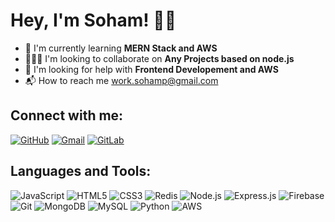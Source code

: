 # Hey, I'm Soham! 👋🏽


- 🌱 I'm currently learning **MERN Stack and AWS**
- 🧑‍🤝‍🧑 I'm looking to collaborate on **Any Projects based on node.js**
- 🤝 I'm looking for help with **Frontend Developement and AWS**
- 📬 How to reach me [work.sohamp@gmail.com](mailto:work.sohamp@gmail.com)


## Connect with me:

[![GitHub](https://img.shields.io/badge/GitHub-181717?style=for-the-badge&logo=github)](https://github.com/antibiotic23)
[![Gmail](https://img.shields.io/badge/Gmail-D14836?style=for-the-badge&logo=gmail&logoColor=white)](mailto:work.sohamp@gmail.com)
[![GitLab](https://img.shields.io/badge/GitLab-330F63?style=for-the-badge&logo=gitlab&logoColor=white)](https://gitlab.com/soham.phadnis.sp)

## Languages and Tools:

![JavaScript](https://img.shields.io/badge/JavaScript-323330?style=for-the-badge&logo=javascript&logoColor=F7DF1E)
![HTML5](https://img.shields.io/badge/HTML5-E34F26?style=for-the-badge&logo=html5&logoColor=white)
![CSS3](https://img.shields.io/badge/CSS3-1572B6?style=for-the-badge&logo=css3&logoColor=white)
![Redis](https://img.shields.io/badge/Redis-DC382D?style=for-the-badge&logo=redis&logoColor=white)
![Node.js](https://img.shields.io/badge/Node.js-339933?style=for-the-badge&logo=node-dot-js&logoColor=white)
![Express.js](https://img.shields.io/badge/Express.js-404D59?style=for-the-badge&logo=express&logoColor=white)
![Firebase](https://img.shields.io/badge/Firebase-FFCA28?style=for-the-badge&logo=firebase&logoColor=white)
![Git](https://img.shields.io/badge/Git-F05032?style=for-the-badge&logo=git&logoColor=white)
![MongoDB](https://img.shields.io/badge/MongoDB-4EA94B?style=for-the-badge&logo=mongodb&logoColor=white)
![MySQL](https://img.shields.io/badge/MySQL-4479A1?style=for-the-badge&logo=mysql&logoColor=white)
![Python](https://img.shields.io/badge/Python-3670A0?style=for-the-badge&logo=python&logoColor=ffdd54)
![AWS](https://img.shields.io/badge/Amazon_AWS-232F3E?style=for-the-badge&logo=amazon-aws&logoColor=white)



